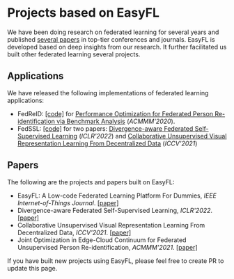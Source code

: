 # Projects based on EasyFL

We have been doing research on federated learning for several years and published [several papers](https://weiming.me/#publications) in top-tier conferences and journals. EasyFL is developed based on deep insights from our research. It further facilitated us built other federated learning several projects.

## Applications

We have released the following implementations of federated learning applications:

- FedReID: [[code]](https://github.com/EasyFL-AI/EasyFL/tree/master/applications/fedreid) for [Performance Optimization for Federated Person Re-identification via Benchmark Analysis](https://dl.acm.org/doi/10.1145/3394171.3413814) (_ACMMM'2020_).
- FedSSL: [[code]](https://github.com/EasyFL-AI/EasyFL/tree/master/applications/fedssl) for two papers: [Divergence-aware Federated Self-Supervised Learning](https://openreview.net/forum?id=oVE1z8NlNe) (_ICLR'2022_)  and [Collaborative Unsupervised Visual Representation Learning From Decentralized Data](https://openaccess.thecvf.com/content/ICCV2021/html/Zhuang_Collaborative_Unsupervised_Visual_Representation_Learning_From_Decentralized_Data_ICCV_2021_paper.html) (_ICCV'2021_)

## Papers

The following are the projects and papers built on EasyFL:

- EasyFL: A Low-code Federated Learning Platform For Dummies, _IEEE Internet-of-Things Journal_. [[paper]](https://arxiv.org/abs/2105.07603)
- Divergence-aware Federated Self-Supervised Learning, _ICLR'2022_. [[paper]](https://openreview.net/forum?id=oVE1z8NlNe)
- Collaborative Unsupervised Visual Representation Learning From Decentralized Data, _ICCV'2021_. [[paper]](https://openaccess.thecvf.com/content/ICCV2021/html/Zhuang_Collaborative_Unsupervised_Visual_Representation_Learning_From_Decentralized_Data_ICCV_2021_paper.html)
- Joint Optimization in Edge-Cloud Continuum for Federated Unsupervised Person Re-identification, _ACMMM'2021_. [[paper]](https://arxiv.org/abs/2108.06493)

If you have built new projects using EasyFL, please feel free to create PR to update this page.
